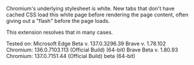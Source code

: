 Chromium's underlying stylesheet is white. New tabs that don't have cached CSS load this white page before rendering the page content, often giving out a "flash" before the page loads.

This extension resolves that in many cases.

Tested on:
Microsoft Edge Beta v. 137.0.3296.39
Brave v. 1.78.102 Chromium: 136.0.7103.113 (Official Build) (64-bit)
Brave Beta v. 1.80.93 Chromium: 137.0.7151.44 (Official Build) beta (64-bit)

